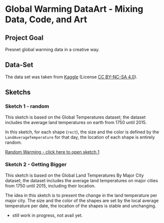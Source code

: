 # Global Warming DataArt - Mixing Data, Code, and Art

## Project Goal

Presnet global warming data in a creative way.

## Data-Set

The data set was taken from [Kaggle](https://www.kaggle.com/berkeleyearth/climate-change-earth-surface-temperature-data) (License
[CC BY-NC-SA 4.0](https://creativecommons.org/licenses/by-nc-sa/4.0/)).

## Sketchs

### Sketch 1 - random

This sketch is based on the Global Temperatures dataset; the dataset includes the average land temperatures on earth from 1750 until 2015.

In this sketch, for each shape (`rect`), the size and the color is defined by the `LandAverageTemperature` for that day, the location of each shape is entirely random.

[Random Warming - click here to open sketch 1](v1/)

### Sketch 2 - Getting Bigger

This sketch is based on the Global Land Temperatures By Major City dataset; the dataset includes the average land temperatures on major cities from 1750 until 2015, including their location.

The idea in this sketch is to present the change in the land temperature per major city. The size and the color of the shapes are set by the local average temperature per date, the location of the shapes is stable and unchanging.

- still work in progress, not avail yet.
